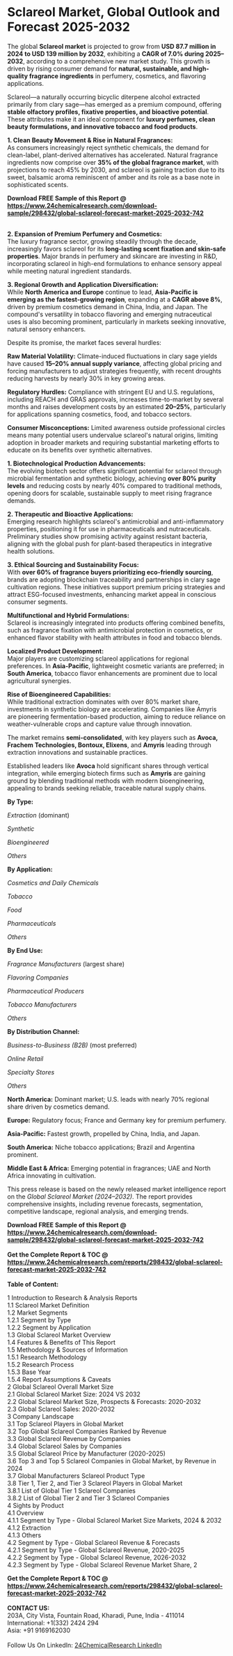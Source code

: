 <h1>Sclareol Market, Global Outlook and Forecast 2025-2032</h1><p>The global <strong>Sclareol market</strong> is projected to grow from <strong>USD 87.7 million in 2024 to USD 139 million by 2032</strong>, exhibiting a <strong>CAGR of 7.0% during 2025–2032</strong>, according to a comprehensive new market study. This growth is driven by rising consumer demand for <strong>natural, sustainable, and high-quality fragrance ingredients</strong> in perfumery, cosmetics, and flavoring applications.</p><p>Sclareol—a naturally occurring bicyclic diterpene alcohol extracted primarily from clary sage—has emerged as a premium compound, offering <strong>stable olfactory profiles, fixative properties, and bioactive potential</strong>. These attributes make it an ideal component for <strong>luxury perfumes, clean beauty formulations, and innovative tobacco and food products</strong>.</p><p><strong>1. Clean Beauty Movement &amp; Rise in Natural Fragrances:</strong><br>
As consumers increasingly reject synthetic chemicals, the demand for clean-label, plant-derived alternatives has accelerated. Natural fragrance ingredients now comprise over <strong>35% of the global fragrance market</strong>, with projections to reach 45% by 2030, and sclareol is gaining traction due to its sweet, balsamic aroma reminiscent of amber and its role as a base note in sophisticated scents.</p><div><b>Download FREE Sample of this Report @ 
            <a href="https://www.24chemicalresearch.com/download-sample/298432/global-sclareol-forecast-market-2025-2032-742">
            https://www.24chemicalresearch.com/download-sample/298432/global-sclareol-forecast-market-2025-2032-742</a></b></div><br><p><strong>2. Expansion of Premium Perfumery and Cosmetics:</strong><br>
The luxury fragrance sector, growing steadily through the decade, increasingly favors sclareol for its <strong>long-lasting scent fixation and skin-safe properties</strong>. Major brands in perfumery and skincare are investing in R&amp;D, incorporating sclareol in high-end formulations to enhance sensory appeal while meeting natural ingredient standards.</p><p><strong>3. Regional Growth and Application Diversification:</strong><br>
While <strong>North America and Europe</strong> continue to lead, <strong>Asia-Pacific is emerging as the fastest-growing region</strong>, expanding at a <strong>CAGR above 8%</strong>, driven by premium cosmetics demand in China, India, and Japan. The compound's versatility in tobacco flavoring and emerging nutraceutical uses is also becoming prominent, particularly in markets seeking innovative, natural sensory enhancers.</p><p>Despite its promise, the market faces several hurdles:</p><p><strong>Raw Material Volatility:</strong> Climate-induced fluctuations in clary sage yields have caused <strong>15–20% annual supply variance</strong>, affecting global pricing and forcing manufacturers to adjust strategies frequently, with recent droughts reducing harvests by nearly 30% in key growing areas.</p><p><strong>Regulatory Hurdles:</strong> Compliance with stringent EU and U.S. regulations, including REACH and GRAS approvals, increases time-to-market by several months and raises development costs by an estimated <strong>20–25%</strong>, particularly for applications spanning cosmetics, food, and tobacco sectors.</p><p><strong>Consumer Misconceptions:</strong> Limited awareness outside professional circles means many potential users undervalue sclareol's natural origins, limiting adoption in broader markets and requiring substantial marketing efforts to educate on its benefits over synthetic alternatives.</p><p><strong>1. Biotechnological Production Advancements:</strong><br>
The evolving biotech sector offers significant potential for sclareol through microbial fermentation and synthetic biology, achieving <strong>over 80% purity levels</strong> and reducing costs by nearly 40% compared to traditional methods, opening doors for scalable, sustainable supply to meet rising fragrance demands.</p><p><strong>2. Therapeutic and Bioactive Applications:</strong><br>
Emerging research highlights sclareol's antimicrobial and anti-inflammatory properties, positioning it for use in pharmaceuticals and nutraceuticals. Preliminary studies show promising activity against resistant bacteria, aligning with the global push for plant-based therapeutics in integrative health solutions.</p><p><strong>3. Ethical Sourcing and Sustainability Focus:</strong><br>
With <strong>over 60% of fragrance buyers prioritizing eco-friendly sourcing</strong>, brands are adopting blockchain traceability and partnerships in clary sage cultivation regions. These initiatives support premium pricing strategies and attract ESG-focused investments, enhancing market appeal in conscious consumer segments.</p><p><strong>Multifunctional and Hybrid Formulations:</strong><br>
	Sclareol is increasingly integrated into products offering combined benefits, such as fragrance fixation with antimicrobial protection in cosmetics, or enhanced flavor stability with health attributes in food and tobacco blends.</p><p><strong>Localized Product Development:</strong><br>
	Major players are customizing sclareol applications for regional preferences. In <strong>Asia-Pacific</strong>, lightweight cosmetic variants are preferred; in <strong>South America</strong>, tobacco flavor enhancements are prominent due to local agricultural synergies.</p><p><strong>Rise of Bioengineered Capabilities:</strong><br>
	While traditional extraction dominates with over 80% market share, investments in synthetic biology are accelerating. Companies like Amyris are pioneering fermentation-based production, aiming to reduce reliance on weather-vulnerable crops and capture value through innovation.</p><p>The market remains <strong>semi-consolidated</strong>, with key players such as <strong>Avoca, Frachem Technologies, Bontoux, Elixens</strong>, and <strong>Amyris</strong> leading through extraction innovations and sustainable practices.</p><p>Established leaders like <strong>Avoca</strong> hold significant shares through vertical integration, while emerging biotech firms such as <strong>Amyris</strong> are gaining ground by blending traditional methods with modern bioengineering, appealing to brands seeking reliable, traceable natural supply chains.</p><p><strong>By Type:</strong></p><p><em>Extraction</em> (dominant)</p><p><em>Synthetic</em></p><p><em>Bioengineered</em></p><p><em>Others</em></p><p><strong>By Application:</strong></p><p><em>Cosmetics and Daily Chemicals</em></p><p><em>Tobacco</em></p><p><em>Food</em></p><p><em>Pharmaceuticals</em></p><p><em>Others</em></p><p><strong>By End Use:</strong></p><p><em>Fragrance Manufacturers</em> (largest share)</p><p><em>Flavoring Companies</em></p><p><em>Pharmaceutical Producers</em></p><p><em>Tobacco Manufacturers</em></p><p><em>Others</em></p><p><strong>By Distribution Channel:</strong></p><p><em>Business-to-Business (B2B)</em> (most preferred)</p><p><em>Online Retail</em></p><p><em>Specialty Stores</em></p><p><em>Others</em></p><p><strong>North America:</strong> Dominant market; U.S. leads with nearly 70% regional share driven by cosmetics demand.</p><p><strong>Europe:</strong> Regulatory focus; France and Germany key for premium perfumery.</p><p><strong>Asia-Pacific:</strong> Fastest growth, propelled by China, India, and Japan.</p><p><strong>South America:</strong> Niche tobacco applications; Brazil and Argentina prominent.</p><p><strong>Middle East &amp; Africa:</strong> Emerging potential in fragrances; UAE and North Africa innovating in cultivation.</p><p>This press release is based on the newly released market intelligence report on the <em>Global Sclareol Market (2024–2032)</em>. The report provides comprehensive insights, including revenue forecasts, segmentation, competitive landscape, regional analysis, and emerging trends.</p><div><b>Download FREE Sample of this Report @ 
            <a href="https://www.24chemicalresearch.com/download-sample/298432/global-sclareol-forecast-market-2025-2032-742">
            https://www.24chemicalresearch.com/download-sample/298432/global-sclareol-forecast-market-2025-2032-742</a></b></div><br><div><b>Get the Complete Report & TOC @ 
            <a href="https://www.24chemicalresearch.com/reports/298432/global-sclareol-forecast-market-2025-2032-742">
            https://www.24chemicalresearch.com/reports/298432/global-sclareol-forecast-market-2025-2032-742</a></b></div><br>
            <b>Table of Content:</b><p>1 Introduction to Research & Analysis Reports<br />
 1.1 Sclareol Market Definition<br />
 1.2 Market Segments<br />
 1.2.1 Segment by Type<br />
 1.2.2 Segment by Application<br />
 1.3 Global Sclareol Market Overview<br />
 1.4 Features & Benefits of This Report<br />
 1.5 Methodology & Sources of Information<br />
 1.5.1 Research Methodology<br />
 1.5.2 Research Process<br />
 1.5.3 Base Year<br />
 1.5.4 Report Assumptions & Caveats<br />
2 Global Sclareol Overall Market Size<br />
 2.1 Global Sclareol Market Size: 2024 VS 2032<br />
 2.2 Global Sclareol Market Size, Prospects & Forecasts: 2020-2032<br />
 2.3 Global Sclareol Sales: 2020-2032<br />
3 Company Landscape<br />
 3.1 Top Sclareol Players in Global Market<br />
 3.2 Top Global Sclareol Companies Ranked by Revenue<br />
 3.3 Global Sclareol Revenue by Companies<br />
 3.4 Global Sclareol Sales by Companies<br />
 3.5 Global Sclareol Price by Manufacturer (2020-2025)<br />
 3.6 Top 3 and Top 5 Sclareol Companies in Global Market, by Revenue in 2024<br />
 3.7 Global Manufacturers Sclareol Product Type<br />
 3.8 Tier 1, Tier 2, and Tier 3 Sclareol Players in Global Market<br />
 3.8.1 List of Global Tier 1 Sclareol Companies<br />
 3.8.2 List of Global Tier 2 and Tier 3 Sclareol Companies<br />
4 Sights by Product<br />
 4.1 Overview<br />
 4.1.1 Segment by Type - Global Sclareol Market Size Markets, 2024 & 2032<br />
 4.1.2 Extraction<br />
 4.1.3 Others<br />
 4.2 Segment by Type - Global Sclareol Revenue & Forecasts<br />
 4.2.1 Segment by Type - Global Sclareol Revenue, 2020-2025<br />
 4.2.2 Segment by Type - Global Sclareol Revenue, 2026-2032<br />
 4.2.3 Segment by Type - Global Sclareol Revenue Market Share, 2</p><div><b>Get the Complete Report & TOC @ 
            <a href="https://www.24chemicalresearch.com/reports/298432/global-sclareol-forecast-market-2025-2032-742">
            https://www.24chemicalresearch.com/reports/298432/global-sclareol-forecast-market-2025-2032-742</a></b></div><br><b>CONTACT US:</b><br>
            203A, City Vista, Fountain Road, Kharadi, Pune, India - 411014<br>
            International: +1(332) 2424 294<br>
            Asia: +91 9169162030 <br><br>
            Follow Us On LinkedIn: <a href="https://www.linkedin.com/company/24chemicalresearch/">24ChemicalResearch LinkedIn</a>